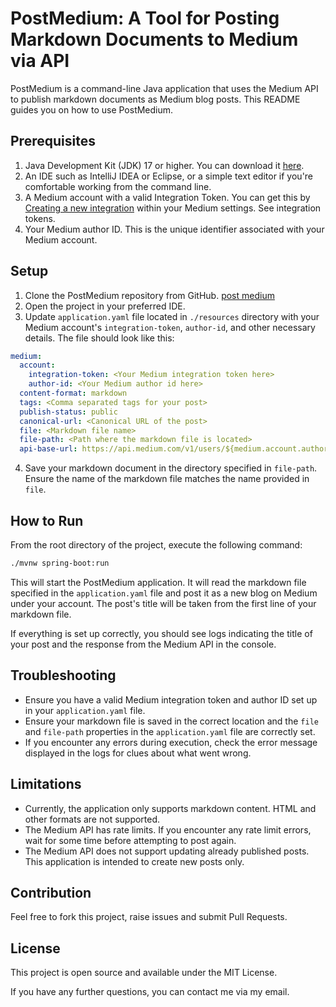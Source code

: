 
# PostMedium: A Tool for Posting Markdown Documents to Medium via API

PostMedium is a command-line Java application that uses the Medium API to publish markdown documents as Medium blog posts. This README guides you on how to use PostMedium.

## Prerequisites

1. Java Development Kit (JDK) 17 or higher. You can download it [here](https://www.oracle.com/java/technologies/javase/jdk17-archive-downloads.html).
2. An IDE such as IntelliJ IDEA or Eclipse, or a simple text editor if you're comfortable working from the command line.
3. A Medium account with a valid Integration Token. You can get this by [Creating a new integration](https://medium.com/me/settings/security) within your Medium settings. See integration tokens.
4. Your Medium author ID. This is the unique identifier associated with your Medium account.

## Setup

1. Clone the PostMedium repository from GitHub. [post medium](https://github.com/extremelogic-ph/post_medium)
2. Open the project in your preferred IDE.
3. Update `application.yaml` file located in `./resources` directory with your Medium account's `integration-token`, `author-id`, and other necessary details. The file should look like this:

```yaml
medium:
  account:
    integration-token: <Your Medium integration token here>
    author-id: <Your Medium author id here>
  content-format: markdown
  tags: <Comma separated tags for your post>
  publish-status: public
  canonical-url: <Canonical URL of the post>
  file: <Markdown file name>
  file-path: <Path where the markdown file is located>
  api-base-url: https://api.medium.com/v1/users/${medium.account.author-id}/posts

```
4. Save your markdown document in the directory specified in `file-path`. Ensure the name of the markdown file matches the name provided in `file`.

## How to Run

From the root directory of the project, execute the following command:

```bash
./mvnw spring-boot:run
```

This will start the PostMedium application. It will read the markdown file specified in the `application.yaml` file and post it as a new blog on Medium under your account. The post's title will be taken from the first line of your markdown file.

If everything is set up correctly, you should see logs indicating the title of your post and the response from the Medium API in the console.

## Troubleshooting

- Ensure you have a valid Medium integration token and author ID set up in your `application.yaml` file.
- Ensure your markdown file is saved in the correct location and the `file` and `file-path` properties in the `application.yaml` file are correctly set.
- If you encounter any errors during execution, check the error message displayed in the logs for clues about what went wrong.

## Limitations

- Currently, the application only supports markdown content. HTML and other formats are not supported.
- The Medium API has rate limits. If you encounter any rate limit errors, wait for some time before attempting to post again.
- The Medium API does not support updating already published posts. This application is intended to create new posts only.

## Contribution

Feel free to fork this project, raise issues and submit Pull Requests.

## License

This project is open source and available under the MIT License.

If you have any further questions, you can contact me via my email.